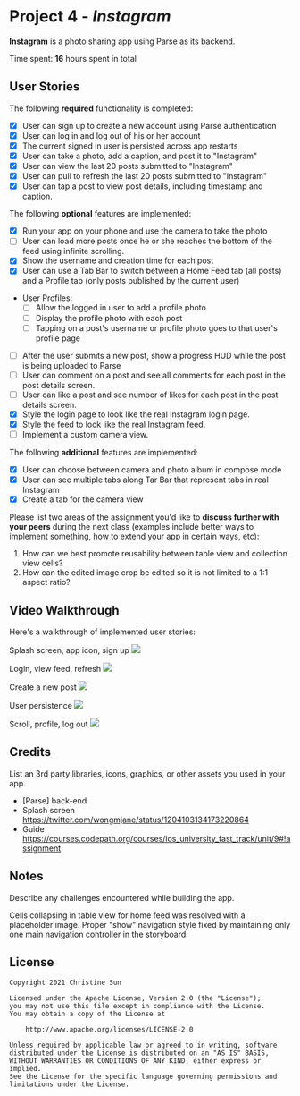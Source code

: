 # Project 4 - *Instagram*

**Instagram** is a photo sharing app using Parse as its backend.

Time spent: **16** hours spent in total

## User Stories

The following **required** functionality is completed:

- [x] User can sign up to create a new account using Parse authentication
- [x] User can log in and log out of his or her account
- [x] The current signed in user is persisted across app restarts
- [x] User can take a photo, add a caption, and post it to "Instagram"
- [x] User can view the last 20 posts submitted to "Instagram"
- [x] User can pull to refresh the last 20 posts submitted to "Instagram"
- [x] User can tap a post to view post details, including timestamp and caption.

The following **optional** features are implemented:

- [x] Run your app on your phone and use the camera to take the photo
- [ ] User can load more posts once he or she reaches the bottom of the feed using infinite scrolling.
- [x] Show the username and creation time for each post
- [x] User can use a Tab Bar to switch between a Home Feed tab (all posts) and a Profile tab (only posts published by the current user)
- User Profiles:
  - [ ] Allow the logged in user to add a profile photo
  - [ ] Display the profile photo with each post
  - [ ] Tapping on a post's username or profile photo goes to that user's profile page
- [ ] After the user submits a new post, show a progress HUD while the post is being uploaded to Parse
- [ ] User can comment on a post and see all comments for each post in the post details screen.
- [ ] User can like a post and see number of likes for each post in the post details screen.
- [x] Style the login page to look like the real Instagram login page.
- [x] Style the feed to look like the real Instagram feed.
- [ ] Implement a custom camera view.

The following **additional** features are implemented:

- [x] User can choose between camera and photo album in compose mode
- [x] User can see multiple tabs along Tar Bar that represent tabs in real Instagram
- [x] Create a tab for the camera view

Please list two areas of the assignment you'd like to **discuss further with your peers** during the next class (examples include better ways to implement something, how to extend your app in certain ways, etc):

1. How can we best promote reusability between table view and collection view cells?
2. How can the edited image crop be edited so it is not limited to a 1:1 aspect ratio?

## Video Walkthrough

Here's a walkthrough of implemented user stories:

Splash screen, app icon, sign up
![](https://i.imgur.com/8Tfj8YR.gif)

Login, view feed, refresh
![](https://media.giphy.com/media/6BtR5haBG20D4qMVa8/giphy.gif)

Create a new post
![](https://media.giphy.com/media/WrqtzMORUYGycD4QAi/giphy.gif)

User persistence
![](https://i.imgur.com/PCsIJdL.gif)

Scroll, profile, log out
![](https://i.imgur.com/Xkkrf5i.gif)

## Credits

List an 3rd party libraries, icons, graphics, or other assets you used in your app.

- [Parse] back-end
- Splash screen https://twitter.com/wongmjane/status/1204103134173220864
- Guide https://courses.codepath.org/courses/ios_university_fast_track/unit/9#!assignment


## Notes

Describe any challenges encountered while building the app.

Cells collapsing in table view for home feed was resolved with a placeholder image.
Proper "show" navigation style fixed by maintaining only one main navigation controller in the storyboard.

## License

    Copyright 2021 Christine Sun

    Licensed under the Apache License, Version 2.0 (the "License");
    you may not use this file except in compliance with the License.
    You may obtain a copy of the License at

        http://www.apache.org/licenses/LICENSE-2.0

    Unless required by applicable law or agreed to in writing, software
    distributed under the License is distributed on an "AS IS" BASIS,
    WITHOUT WARRANTIES OR CONDITIONS OF ANY KIND, either express or implied.
    See the License for the specific language governing permissions and
    limitations under the License.
